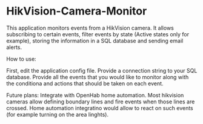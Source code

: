 # HikVision-Camera-Monitor
This application monitors events from a HikVision camera. It allows subscribing to certain events, filter events by state (Active states only for example), storing the information in a SQL database and sending email alerts.

How to use:

First, edit the application config file. Provide a connection string to your SQL database. Provide all the events that you would like to monitor along with the conditiona and actions that should be taken on each event.

Future plans:
Integrate with OpenHab home automation. Most hikvision cameras allow defining boundary lines and fire events when those lines are crossed. Home automation integratino would allow to react on such events (for example turning on the area linghts).
